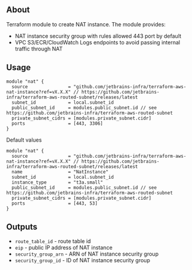 ## About
Terraform module to create NAT instance. The module provides:

* NAT instance security group with rules allowed 443 port by default
* VPC S3/ECR/CloudWatch Logs endpoints to avoid passing internal traffic through NAT

## Usage

```hcl
module "nat" {
  source               = "github.com/jetbrains-infra/terraform-aws-nat-instance?ref=vX.X.X" // https://github.com/jetbrains-infra/terraform-aws-routed-subnet/releases/latest
  subnet_id            = local.subnet_id
  public_subnet_id     = modules.public_subnet.id // see https://github.com/jetbrains-infra/terraform-aws-routed-subnet
  private_subnet_cidrs = [modules.private_subnet.cidr]
  ports                = [443, 3306]
}
```

Default values
```hcl
module "nat" {
  source               = "github.com/jetbrains-infra/terraform-aws-nat-instance?ref=vX.X.X" // https://github.com/jetbrains-infra/terraform-aws-routed-subnet/releases/latest
  name                 = "NatInstance"
  subnet_id            = local.subnet_id
  instance_type        = "t3a.small"
  public_subnet_id     = modules.public_subnet.id // see https://github.com/jetbrains-infra/terraform-aws-routed-subnet
  private_subnet_cidrs = [modules.private_subnet.cidr]
  ports                = [443, 53] 
}
```

## Outputs

* `route_table_id` - route table id 
* `eip` - public IP address of NAT instance
* `security_group_arn` - ARN of NAT instance security group 
* `security_group_id` - ID of NAT instance security group 
